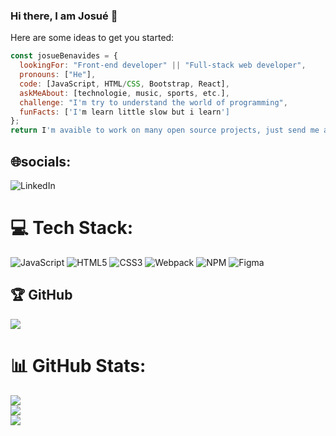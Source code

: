 ### Hi there, I am Josué 👋


Here are some ideas to get you started:

```javascript
const josueBenavides = {
  lookingFor: "Front-end developer" || "Full-stack web developer",
  pronouns: ["He"],
  code: [JavaScript, HTML/CSS, Bootstrap, React],
  askMeAbout: [technologie, music, sports, etc.],
  challenge: "I'm try to understand the world of programming",
  funFacts: ['I'm learn little slow but i learn']
};
return I'm avaible to work on many open source projects, just send me a message.
```

## 🌐socials:

![LinkedIn](https://img.shields.io/badge/LinkedIn-%230077B5.svg?logo=linkedin&logoColor=white)

# 💻 Tech Stack: 

![JavaScript](https://img.shields.io/badge/javascript-%23323330.svg?style=for-the-badge&logo=javascript&logoColor=%23F7DF1E) ![HTML5](https://img.shields.io/badge/html5-%23E34F26.svg?style=for-the-badge&logo=html5&logoColor=white) ![CSS3](https://img.shields.io/badge/css3-%231572B6.svg?style=for-the-badge&logo=css3&logoColor=white) ![Webpack](https://img.shields.io/badge/webpack-%238DD6F9.svg?style=for-the-badge&logo=webpack&logoColor=black) ![NPM](https://img.shields.io/badge/NPM-%23000000.svg?style=for-the-badge&logo=npm&logoColor=white) ![Figma](https://img.shields.io/badge/figma-%23F24E1E.svg?style=for-the-badge&logo=figma&logoColor=white)

## 🏆 GitHub 

![](https://github-profile-trophy.vercel.app/?username=andym80&theme=discord&no-frame=false&no-bg=true&margin-w=4)

# 📊 GitHub Stats:
![](https://github-readme-stats.vercel.app/api?username=jdbs9514&theme=bear&hide_border=false&include_all_commits=true&count_private=true)<br/>
![](https://github-readme-streak-stats.herokuapp.com/?user=jdbs9514&theme=bear&hide_border=false)<br/>
![](https://github-readme-stats.vercel.app/api/top-langs/?username=jdbs9514&theme=bear&hide_border=false&include_all_commits=true&count_private=true&layout=compact)
